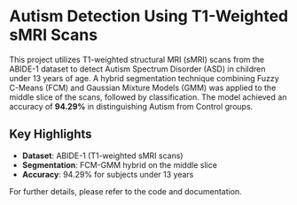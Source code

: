 # Autism Detection Using T1-Weighted sMRI Scans

This project utilizes T1-weighted structural MRI (sMRI) scans from the ABIDE-1 dataset to detect Autism Spectrum Disorder (ASD) in children under 13 years of age. A hybrid segmentation technique combining Fuzzy C-Means (FCM) and Gaussian Mixture Models (GMM) was applied to the middle slice of the scans, followed by classification. The model achieved an accuracy of **94.29%** in distinguishing Autism from Control groups.

## Key Highlights

- **Dataset**: ABIDE-1 (T1-weighted sMRI scans)
- **Segmentation**: FCM-GMM hybrid on the middle slice
- **Accuracy**: 94.29% for subjects under 13 years

For further details, please refer to the code and documentation.
